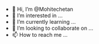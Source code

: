 - 👋 Hi, I’m @Mohitechetan
- 👀 I’m interested in ...
- 🌱 I’m currently learning ...
- 💞️ I’m looking to collaborate on ...
- 📫 How to reach me ...

<!---
Mohitechetan/Mohitechetan is a ✨ special ✨ repository because its `README.md` (this file) appears on your GitHub profile.
You can click the Preview link to take a look at your changes.
--->

